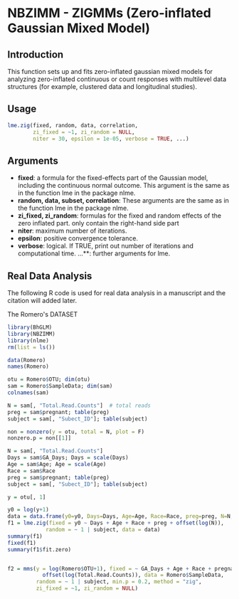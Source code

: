 
# NBZIMM - ZIGMMs (Zero-inflated Gaussian Mixed Model)

## Introduction

This function sets up and fits zero-inflated gaussian mixed models for analyzing zero-inflated continuous or count responses with multilevel data structures (for example, clustered data and longitudinal studies).

## Usage
```r
lme.zig(fixed, random, data, correlation, 
        zi_fixed = ~1, zi_random = NULL,
        niter = 30, epsilon = 1e-05, verbose = TRUE, ...)  
```
## Arguments

- **fixed**: a formula for the fixed-effects part of the Gaussian model, including the continuous normal outcome. This argument is the same as in the function lme in the package nlme.
- **random, data, subset, correlation**: These arguments are the same as in the function lme in the package nlme.
- **zi_fixed, zi_random**: formulas for the fixed and random effects of the zero inflated part. only contain the right-hand side part
- **niter**: maximum number of iterations.
- **epsilon**: positive convergence tolerance.
- **verbose**: logical. If TRUE, print out number of iterations and computational time.
...**: further arguments for lme.

## Real Data Analysis
The following R code is used for real data analysis in a manuscript and the citation will added later.

The Romero's DATASET
```r
library(BhGLM)
library(NBZIMM)
library(nlme)
rm(list = ls())

data(Romero)
names(Romero)

otu = Romero$OTU; dim(otu)
sam = Romero$SampleData; dim(sam)
colnames(sam)

N = sam[, "Total.Read.Counts"]  # total reads
preg = sam$pregnant; table(preg)
subject = sam[, "Subect_ID"]; table(subject)

non = nonzero(y = otu, total = N, plot = F)
nonzero.p = non[[1]]

N = sam[, "Total.Read.Counts"]        
Days = sam$GA_Days; Days = scale(Days)
Age = sam$Age; Age = scale(Age)
Race = sam$Race
preg = sam$pregnant; table(preg)
subject = sam[, "Subect_ID"]; table(subject)

y = otu[, 1]

y0 = log(y+1)
data = data.frame(y0=y0, Days=Days, Age=Age, Race=Race, preg=preg, N=N, subject=subject)
f1 = lme.zig(fixed = y0 ~ Days + Age + Race + preg + offset(log(N)), 
            random = ~ 1 | subject, data = data) 
summary(f1)
fixed(f1)
summary(f1$fit.zero)


f2 = mms(y = log(Romero$OTU+1), fixed = ~ GA_Days + Age + Race + pregnant + 
           offset(log(Total.Read.Counts)), data = Romero$SampleData,
         random = ~ 1 | subject, min.p = 0.2, method = "zig", 
         zi_fixed = ~1, zi_random = NULL)

```

